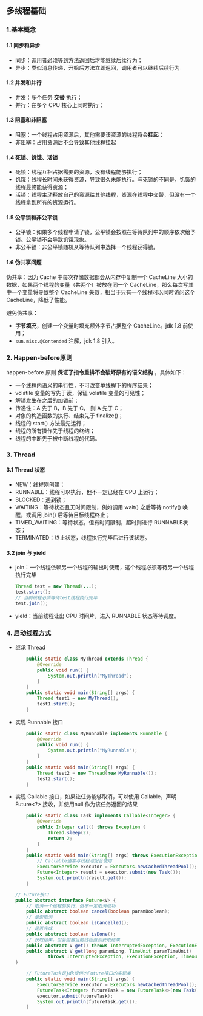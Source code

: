 ## 多线程基础

### 1.基本概念

#### 1.1 同步和异步

- 同步：调用者必须等到方法返回后才能继续后续行为；
- 异步：类似消息传递，开始后方法立即返回，调用者可以继续后续行为

#### 1.2 并发和并行

- 并发：多个任务 **交替** 执行；
- 并行：在多个 CPU 核心上同时执行；

#### 1.3 阻塞和非阻塞

- 阻塞：一个线程占用资源后，其他需要该资源的线程将会**挂起**；
- 非阻塞：占用资源后不会导致其他线程挂起

#### 1.4 死锁、饥饿、活锁

- 死锁：线程互相占据需要的资源，没有线程能够执行；
- 饥饿：线程长时间未获得资源，导致很久未能执行。与死锁的不同是，饥饿的线程最终能获得资源；
- 活锁：线程主动释放自己的资源给其他线程，资源在线程中交替，但没有一个线程拿到所有的资源运行。

#### 1.5 公平锁和非公平锁

- 公平锁：如果多个线程申请了锁，公平锁会按照在等待队列中的顺序依次给予锁。公平锁不会导致饥饿现象。
- 非公平锁：非公平锁随机从等待队列中选择一个线程获得锁。

#### 1.6 伪共享问题

伪共享：因为 Cache 中每次存储数据都会从内存中复制一个 CacheLine 大小的数据，如果两个线程的变量（共两个）被放在同一个 CacheLine，那么每次写其中一个变量将导致整个 CacheLine 失效，相当于只有一个线程可以同时访问这个 CacheLine，降低了性能。

避免伪共享：

-  **字节填充**，创建一个变量时填充额外字节占据整个 CacheLine。jdk 1.8 前使用；
- `sun.misc.@Contended` 注解，jdk 1.8 引入。



### 2. Happen-before原则

happen-before 原则 **保证了指令重排不会破坏原有的语义结构** ，具体如下：

- 一个线程内语义的串行性，不可改变单线程下的程序结果；
- volatile 变量的写先于读，保证 volatile 变量的可见性；
- 解锁发生在之后的加锁前；
- 传递性：A 先于 B，B 先于 C， 则 A 先于 C；
- 对象的构造函数的执行、结束先于 finalize()；
- 线程的 start() 方法最先运行；
- 线程的所有操作先于线程的终结；
- 线程的中断先于被中断线程的代码。



### 3. Thread

#### 3.1 Thread 状态

- NEW：线程刚创建；
- RUNNABLE：线程可以执行，但不一定已经在 CPU 上运行；
- BLOCKED：遇到锁；
- WAITING：等待状态且无时间限制，例如调用 wait() 之后等待 notify() 唤醒，或调用 join() 后等待目标线程终止；
- TIMED_WAITING：等待状态，但有时间限制，超时则进行 RUNNABLE状态；
- TERMINATED：终止状态，线程执行完毕后进行该状态。

#### 3.2 join 与 yield

- join：一个线程依赖另一个线程的输出时使用，这个线程必须等待另一个线程执行完毕

  ``` java
  Thread test = new Thread(...);
  test.start();
  // 当前线程必须等待test线程执行完毕
  test.join();
  ```

- yield：当前线程让出 CPU 时间片，进入 RUNNABLE 状态等待调度。



### 4. 启动线程方式

- 继承 Thread

  ``` java
      public static class MyThread extends Thread {
          @Override
          public void run() {
              System.out.println("MyThread");
          }
      }
      public static void main(String[] args) {
          Thread test1 = new MyThread();
          test1.start();
      }
  ```

- 实现 Runnable 接口

  ``` java
      public static class MyRunnable implements Runnable {
          @Override
          public void run() {
              System.out.println("MyRunnable");
          }
      }
      public static void main(String[] args) {
          Thread test2 = new Thread(new MyRunnable());
          test2.start();
      }
  ```

- 实现 Callable 接口，如果让任务能够取消，可以使用 Callable，声明 Future<?> 接收，并使用null 作为该任务返回的结果

  ``` java
      public static class Task implements Callable<Integer> {
          @Override
          public Integer call() throws Exception {
              Thread.sleep(2);
              return 2;
          }
      }
      public static void main(String[] args) throws ExecutionException, InterruptedException {
          // Callable通常与线程池配合使用
          ExecutorService executor = Executors.newCachedThreadPool();
          Future<Integer> result = executor.submit(new Task());
          System.out.println(result.get());
      }
  ```

  ``` java 
  // Future接口
  public abstract interface Future<V> {
      // 取消一个线程的执行，但不一定取消成功
      public abstract boolean cancel(boolean paramBoolean);
      // 是否取消
      public abstract boolean isCancelled();
      // 是否完成
      public abstract boolean isDone();
      // 获取结果，但会阻塞当前线程直到获取结果
      public abstract V get() throws InterruptedException, ExecutionException;
      public abstract V get(long paramLong, TimeUnit paramTimeUnit)
              throws InterruptedException, ExecutionException, TimeoutException;
  }
  ```

  ``` java
      // FutureTask是jdk提供的Future接口的实现类
      public static void main(String[] args) {
          ExecutorService executor = Executors.newCachedThreadPool();
          FutureTask<Integer> futureTask = new FutureTask<>(new Task()) ;
          executor.submit(futureTask);
          System.out.println(futureTask.get());
      }
  ```

  

